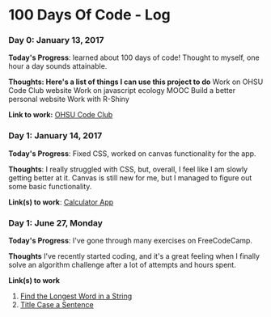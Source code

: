 # 100 Days Of Code - Log

### Day 0: January 13, 2017 

**Today's Progress**: learned about 100 days of code! Thought to myself, one hour a day sounds attainable.

**Thoughts: Here's a list of things I can use this project to do** 
Work on OHSU Code Club website 
Work on javascript ecology MOOC
Build a better personal website
Work with R-Shiny

**Link to work:** [OHSU Code Club](https://daniellecrobinson.github.io/OHSU-Code-Club/)

### Day 1: January 14, 2017

**Today's Progress**: Fixed CSS, worked on canvas functionality for the app.

**Thoughts**: I really struggled with CSS, but, overall, I feel like I am slowly getting better at it. Canvas is still new for me, but I managed to figure out some basic functionality.

**Link(s) to work**: [Calculator App](http://www.example.com)


### Day 1: June 27, Monday

**Today's Progress**: I've gone through many exercises on FreeCodeCamp.

**Thoughts** I've recently started coding, and it's a great feeling when I finally solve an algorithm challenge after a lot of attempts and hours spent.

**Link(s) to work**
1. [Find the Longest Word in a String](https://www.freecodecamp.com/challenges/find-the-longest-word-in-a-string)
2. [Title Case a Sentence](https://www.freecodecamp.com/challenges/title-case-a-sentence)
